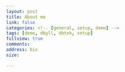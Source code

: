 ```yaml
---
layout: post
title: About me 
link: false
categories: <!-- [general, setup, demo] -->
tags: [demo, dbyll, dbtek, setup]
fullview: true
comments: 
address: bio
size: 

---
```



<!-- 
<ul style="font-size: 12pt; text-align: justify; margin-right: 1cm; margin-top: 0.5cm">
My name is Avetik Karagulyan. I am a Research Scientist at <a href="https://www.insmi.cnrs.fr/fr">CNRS</a>/<a href="https://l2s.centralesupelec.fr/" >L2S</a>. Previously, I was a PostDoctoral fellow at <a href="http://cemse.kaust.edu.sa/">KAUST</a> in the team of professor <a href = "http://richtarik.org/" > Peter Richtárik</a>. I have defended my thesis at <a href="http://crest.science/" > 
Center of Research in Economics and Statistics (CREST), Paris</a> 
under the supervision of professor <a href="https://adalalyan.github.io/" > Arnak Dalalyan</a>.
In 2018, I received my <a href="http://math.ens-paris-saclay.fr/version-francaise/formations/master-mva/" >MSc Mathematics, Vision, Learning (MVA)</a>  diploma 
at ENS Paris-Saclay with highest honors (mention "très bien"). I graduated from Yerevan State University's faculty of Mathematics and Mechanics in 2017 with excellence.
</ul>


<ul style="font-size: 12pt; text-align: justify; margin-right: 1cm; margin-top: 0.5cm">
	My research focuses on the study of different methods of sampling and their connections to optimization.
</ul> 


 -->